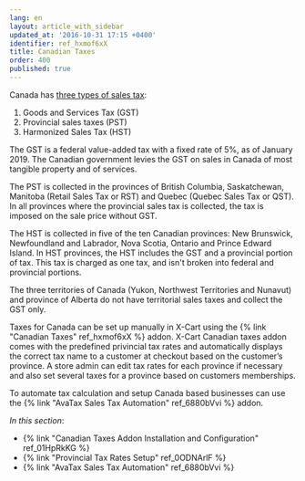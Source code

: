 ```yaml
---
lang: en
layout: article_with_sidebar
updated_at: '2016-10-31 17:15 +0400'
identifier: ref_hxmof6xX
title: Canadian Taxes
order: 400
published: true
---
```

Canada has [three types of sales tax](https://canadabusiness.ca/government/taxes-gst-hst/federal-tax-information/overview-of-charging-and-collecting-sales-tax/ "Canadian Taxes"):
1. Goods and Services Tax (GST) 
2. Provincial sales taxes (PST)
3. Harmonized Sales Tax (HST)

The GST is a federal value-added tax with a fixed rate of 5%, as of January 2019. The Canadian government levies the GST on sales in Canada of most tangible property and of services. 

The PST is collected in the provinces of British Columbia, Saskatchewan, Manitoba (Retail Sales Tax or RST) and Quebec (Quebec Sales Tax or QST). In all provinces where the provincial sales tax is collected, the tax is imposed on the sale price without GST.

The HST is collected in five of the ten Canadian provinces: New Brunswick, Newfoundland and Labrador, Nova Scotia, Ontario and Prince Edward Island. In HST provinces, the HST includes the GST and a provincial portion of tax. This tax is charged as one tax, and isn't broken into federal and provincial portions.

The three territories of Canada (Yukon, Northwest Territories and Nunavut) and province of Alberta do not have territorial sales taxes and collect the GST only.

Taxes for Canada can be set up manually in X-Cart using the {% link "Canadian Taxes" ref_hxmof6xX %} addon. X-Cart Canadian taxes addon comes with the predefined privincial tax rates and automatically displays the correct tax name to a customer at checkout based on the customer’s province. A store admin can edit tax rates for each province if necessary and also set several taxes for a province based on customers memberships.

To automate tax calculation and setup Canada based businesses can use the {% link "AvaTax Sales Tax Automation" ref_6880bVvi %} addon.

_In this section_:
*  {% link "Canadian Taxes Addon Installation and Configuration" ref_01HpRkKG %}
*  {% link "Provincial Tax Rates Setup" ref_0ODNArlF %}
*  {% link "AvaTax Sales Tax Automation" ref_6880bVvi %}
